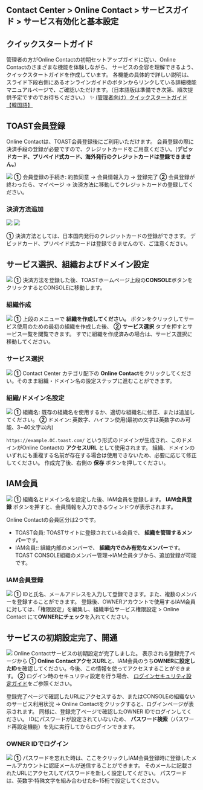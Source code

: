 ## Contact Center > Online Contact > サービスガイド > サービス有効化と基本設定

## クイックスタートガイド
管理者の方がOnline Contactの初期セットアップガイドに従い、Online Contactのさまざまな機能を体験しながら、
サービスの全容を理解できるよう、クイックスタートガイドを作成しています。
各機能の具体的で詳しい説明は、スライド下段右側にあるオンラインガイドのボタンからリンクしている詳細機能マニュアルページで、ご確認いただけます。（日本語版は準備でき次第、順次提供予定ですのでお待ちください。）
✨ <a href="https://docs.toast.com/ko/Contact%20Center/ko/OC_%EB%B9%A0%EB%A5%B8%EC%8B%9C%EC%9E%91%EA%B0%80%EC%9D%B4%EB%93%9C_%EB%B6%81%EB%A7%88%ED%81%AC%EC%B6%94%EA%B0%80.pdf" target="_blank">(管理者向け）クイックスタートガイド【韓国語】</a>


## TOAST会員登録
Online Contactは、TOAST会員登録後にご利用いただけます。
会員登録の際に決済手段の登録が必要ですので、クレジットカードをご用意ください。(**デビッドカード、プリペイド式カード、海外発行のクレジットカードは登録できません。**) 

![](http://static.toastoven.net/prod_contact_center/ja/1.3.1-(1)_ja.png)
**①** 会員登録の手続き: 約款同意 → 会員情報入力 → 登録完了 
**②** 会員登録が終わったら、マイページ → 決済方法に移動してクレジットカードの登録してください。


### 決済方法追加
![](http://static.toastoven.net/prod_contact_center/ja/1.3.1-(2)_ja.png)
![](http://static.toastoven.net/prod_contact_center/ja/1.3.1-(3)_ja.png)

**①** 決済方法としては、日本国内発行のクレジットカードの登録ができます。
デビッドカード、プリペイド式カードは登録できませんので、ご注意ください。


## サービス選択、組織およびドメイン設定
![](http://static.toastoven.net/prod_contact_center/ja/1.3.2-(1)_ja.png)
**①** 決済方法を登録した後、TOASTホームページ上段の**CONSOLE**ボタンをクリックするとCONSOLEに移動します。  


### 組織作成
![](http://static.toastoven.net/prod_contact_center/ja/1.3.2-(2)_ja.png)
**①** 上段のメニューで **組織を作成してください。** ボタンをクリックしてサービス使用のための最初の組織を作成した後、 **②** **サービス選択** タブを押すとサービス一覧を閲覧できます。
すでに組織を作成済みの場合は、サービス選択に移動してください。


### サービス選択
![](http://static.toastoven.net/prod_contact_center/ja/1.3.2-(3)_ja.png)
**①** Contact Center カテゴリ配下の **Online Contact**をクリックしてください。そのまま組織・ドメイン名の設定ステップに進むことができます。


### 組織/ドメイン名設定
![](http://static.toastoven.net/prod_contact_center/ja/1.3.2-(4)_ja.png)
**①** 組織名: 既存の組織名を使用するか、適切な組織名に修正、または追加してください。
**②** ドメイン: 英数字、ハイフン使用(最初の文字は英数字のみ可能、3~40文字以内)

`https://example.OC.toast.com/` という形式のドメインが生成され、このドメインがOnline Contactの **アクセスURL** として使用されます。
組織、ドメインのいずれにも重複する名前が存在する場合は使用できないため、必要に応じて修正してください。 作成完了後、右側の **保存** ボタンを押してください。


## IAM会員
![](http://static.toastoven.net/prod_contact_center/ja/1.3.3-(1)_ja.png)
**①** 組織名とドメイン名を設定した後、IAM会員を登録します。 **IAM会員登録** ボタンを押すと、会員情報を入力できるウィンドウが表示されます。

Online Contactの会員区分は2つです。
- TOAST会員: TOASTサイトに登録されている会員で、 **組織を管理するメンバー**です。
- IAM会員:: 組織内部のメンバーで、 **組織内でのみ有効なメンバー**です。 TOAST CONSOLE組織のメンバー管理→IAM会員タブから、追加登録が可能です。


### IAM会員登録
![](http://static.toastoven.net/prod_contact_center/ja/1.3.3-(2)_ja.png)
**①** IDと氏名、メールアドレスを入力して登録できます。また、複数のメンバーを登録することができます。 登録後、OWNERアカウントで使用するIAM会員に対しては、「権限設定」を編集し、組織単位サービス権限設定 > Online Contact にて**OWNERにチェック**を入れてください。


## サービスの初期設定完了、開通
![](http://static.toastoven.net/prod_contact_center/ja/1.3.4-(1)_ja.png)
Online Contactサービスの初期設定が完了しました。 表示される登録完了ページから
**① Online ContactアクセスURL**と、IAM会員のうち**OWNERに設定したID**を確認してください。今後、この情報を使ってアクセスすることができます。
**②** ログイン時のセキュリティ設定を行う場合、 [ログインセキュリティ設定ガイド](https://docs.toast.com/ja/TOAST/ja/console-guide/#iam)をご参照ください。

登録完了ページで確認したURLにアクセスするか、またはCONSOLEの組織ないのサービス利用状況 → Online Contactをクリックすると、ログインページが表示されます。 
同様に、登録完了ページで確認したOWNER IDでログインしてください。 IDにパスワードが設定されていないため、 **パスワード検索**（パスワード再設定機能）を先に実行してからログインできます。


### OWNER IDでログイン
![](http://static.toastoven.net/prod_contact_center/ja/1.3.4-(2)_ja.png)
**①** パスワードを忘れた時は、ここをクリックしIAM会員登録時に登録したメールアカウントに認証メールが送信することができます。 そのメールに記載されたURLにアクセスしてパスワードを新しく設定してください。
パスワードは、英数字·特殊文字を組み合わせた8~15桁で設定してください。
